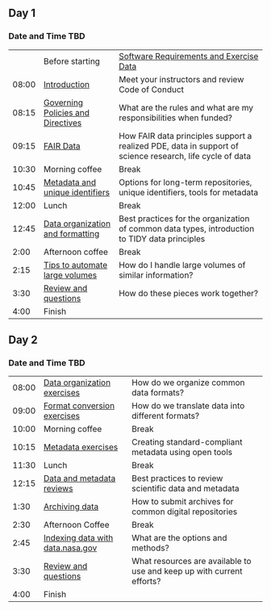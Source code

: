 
<h2>Day 1</h2>
<h3>Date and Time TBD</h3>
<div>        <!-- first two days -->
  <div> <!-- left column -->
    <table class="table table-striped">
      <tr>               <!-- row 1   -->
        <td></td>
        <td>Before starting</td>
        <td><a href="https://github.com/mahunterUSGS/TWSC_Data_Management/blob/main/LESSONS/Data_Links.md" target="_blank">Software Requirements and Exercise Data</a></td>
      </tr>
      <tr>               <!-- row 21   -->
        <td>08:00</td>        <!-- time    -->
        <td><a href="https://github.com/mahunterUSGS/TWSC_Data_Management">Introduction</a></td>
        <td>Meet your instructors and review Code of Conduct</td><!-- content -->
      </tr>
      <tr>               <!-- row 2   -->
        <td>08:15</td>        <!-- time    -->
        <td><a href="https://github.com/mahunterUSGS/TWSC_Data_Management">Governing Policies and Directives</a></td>        <!-- content -->
        <td>What are the rules and what are my responsibilities when funded?</td>        <!-- content -->
      </tr>
      <tr>               <!-- row 3   -->
        <td>09:15</td>        <!-- time    -->
        <td><a href="https://github.com/mahunterUSGS/TWSC_Data_Management">FAIR Data</a></td>        <!-- content -->
        <td>How FAIR data principles support a realized PDE, data in support of science research, life cycle of data</td>        <!-- content -->
      </tr>
      <tr>               <!-- row 19   -->
        <td>10:30</td>        <!-- time    -->
        <td>Morning coffee</td>
        <td>Break</td>
      </tr>
      <tr>               <!-- row 4   -->
        <td>10:45</td>        <!-- time    -->
        <td><a href="https://github.com/mahunterUSGS/TWSC_Data_Management">Metadata and unique identifiers</a></td>        <!-- content -->
        <td>Options for long-term repositories, unique identifiers, tools for metadata</td>
      </tr>
      <tr>               <!-- row 11   -->
        <td>12:00</td>        <!-- time    -->
        <td>Lunch</td>
        <td>Break</td>            <!-- content -->
      </tr>
      <tr>               <!-- row 5   -->
        <td>12:45</td>        <!-- time    -->
        <td><a href="https://github.com/mahunterUSGS/TWSC_Data_Management">Data organization and formatting</a></td>        <!-- content -->
        <td>Best practices for the organization of common data types, introduction to TIDY data principles</td>
      </tr>
      <tr>               <!-- row 11   -->
        <td>2:00</td>        <!-- time    -->
        <td>Afternoon coffee</td>
        <td>Break</td>            <!-- content -->
      </tr>
      <tr>
        <td>2:15</td>
        <td><a href="https://github.com/mahunterUSGS/TWSC_Data_Management">Tips to automate large volumes</a></td>
        <td>How do I handle large volumes of similar information?</td>
      <tr>
        <td>3:30</td>
        <td><a href="https://github.com/mahunterUSGS/TWSC_Data_Management">Review and questions</a></td>
        <td>How do these pieces work together?</td>
      </tr>
      </tr>
        <td>4:00</td>        <!-- time    -->
        <td>Finish</td>
        <td></td><!-- content -->
      </tr>
    </table>
  </div>
</div>
<h2>Day 2</h2>
<h3>Date and Time TBD</h3>
<div>
  <div>
    <table>
      <tr>               <!-- row 8   -->
        <td>08:00</td>        <!-- time    -->
        <td><a href="https://github.com/mahunterUSGS/TWSC_Data_Management">Data organization exercises</a></td>
        <td>How do we organize common data formats?</td>         <!-- content -->
      </tr>
      <tr>               <!-- row 9   -->
        <td>09:00</td>        <!-- time    -->
        <td><a href="https://github.com/mahunterUSGS/TWSC_Data_Management">Format conversion exercises</a></td>
        <td>How do we translate data into different formats?</td>             <!-- content -->
      </tr>
      <tr>               <!-- row 10   -->
        <td>10:00</td>        <!-- time    -->
        <td>Morning coffee</td>
        <td>Break</td>
      </tr>
      <tr>               <!-- row 12   -->
        <td>10:15</td>        <!-- time    -->
        <td><a href="https://github.com/mahunterUSGS/TWSC_Data_Management">Metadata exercises</a></td>
        <td>Creating standard-compliant metadata using open tools</td>           <!-- content -->
      </tr>
      <tr>               <!-- row 13   -->
        <td>11:30</td>        <!-- time    -->
        <td>Lunch</td>
        <td>Break</td>         <!-- content -->
      </tr>
      <tr>               <!-- row 14   -->
        <td>12:15</td>        <!-- time    -->
        <td><a href="https://github.com/mahunterUSGS/TWSC_Data_Management">Data and metadata reviews</a></td>
        <td>Best practices to review scientific data and metadata</td>           <!-- content -->
      </tr>
      <tr>               <!-- row 15   -->
        <td>1:30</td>        <!-- time    -->
        <td><a href="https://github.com/mahunterUSGS/TWSC_Data_Management">Archiving data</a></td>
        <td>How to submit archives for common digital repositories</td>          <!-- content -->
      </tr>
      <tr>               <!-- row 16   -->
        <td>2:30</td>        <!-- time    -->
        <td>Afternoon Coffee</td>
        <td>Break</td><!-- content -->
      </tr>
      <tr>               <!-- row 17   -->
        <td>2:45</td>        <!-- time    -->
        <td><a href="https://github.com/mahunterUSGS/TWSC_Data_Management">Indexing data with data.nasa.gov</a></td>
        <td>What are the options and methods?</td><!-- content -->
      </tr>
      <tr>               <!-- row 18   -->
        <td>3:30</td>        <!-- time    -->
        <td><a href="https://github.com/mahunterUSGS/TWSC_Data_Management">Review and questions</a></td>
        <td>What resources are available to use and keep up with current efforts?</td>
      </tr>
        <td>4:00</td>        <!-- time    -->
        <td>Finish</td>
        <td></td><!-- content -->
      </tr>
    </table>
  </div>
</div>
